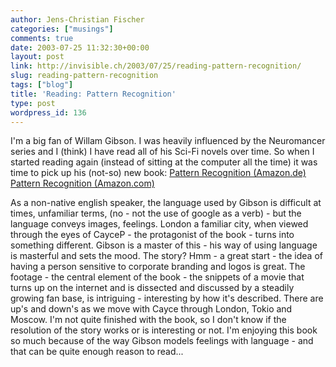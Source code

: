 ```yaml
---
author: Jens-Christian Fischer
categories: ["musings"]
comments: true
date: 2003-07-25 11:32:30+00:00
layout: post
link: http://invisible.ch/2003/07/25/reading-pattern-recognition/
slug: reading-pattern-recognition
tags: ["blog"]
title: 'Reading: Pattern Recognition'
type: post
wordpress_id: 136
---
```


I'm a big fan of Willam Gibson. I was heavily influenced by the Neuromancer series and I (think) I have read all of his Sci-Fi novels over time. 
So when I started reading again (instead of sitting at the computer all the time) it was time to pick up his (not-so) new book:
[Pattern Recognition (Amazon.de)](http://www.amazon.de/exec/obidos/ASIN/0670875619/invisiblech-21)[
Pattern Recognition (Amazon.com)](http://www.amazon.com/exec/obidos/ASIN/0399149864/invisiblech-20)

As a non-native english speaker, the language used by Gibson is difficult at times, unfamiliar terms, (no - not the use of google as a verb) - but the language conveys images, feelings. London a familiar city, when viewed through the eyes of CayceP - the protagonist of the book - turns into something different. Gibson is a master of this - his way of using language is masterful and sets the mood.
The story? Hmm - a great start - the idea of having a person sensitive to corporate branding and logos is great. The footage - the central element of the book - the snippets of a movie that turns up on the internet and is dissected and discussed by a steadily growing fan base, is intriguing - interesting by how it's described. There are up's and down's as we move with Cayce through London, Tokio and Moscow. 
I'm not quite finished with the book, so I don't know if the resolution of the story works or is interesting or not. I'm enjoying this book so much because of the way Gibson models feelings with language - and that can be quite enough reason to read...
